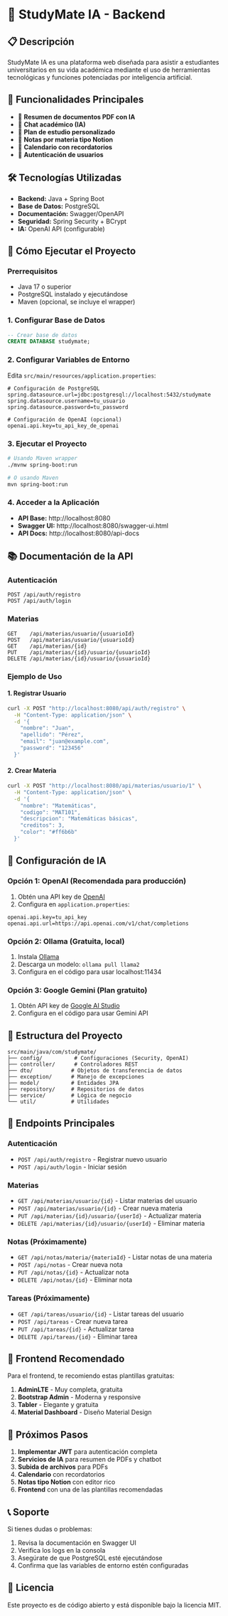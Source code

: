 # 🧠 StudyMate IA - Backend

## 📋 Descripción
StudyMate IA es una plataforma web diseñada para asistir a estudiantes universitarios en su vida académica mediante el uso de herramientas tecnológicas y funciones potenciadas por inteligencia artificial.

## 🎯 Funcionalidades Principales
- 📄 **Resumen de documentos PDF con IA**
- 🧠 **Chat académico (IA)**
- 📅 **Plan de estudio personalizado**
- 📝 **Notas por materia tipo Notion**
- 📆 **Calendario con recordatorios**
- 👤 **Autenticación de usuarios**

## 🛠️ Tecnologías Utilizadas
- **Backend:** Java + Spring Boot
- **Base de Datos:** PostgreSQL
- **Documentación:** Swagger/OpenAPI
- **Seguridad:** Spring Security + BCrypt
- **IA:** OpenAI API (configurable)

## 🚀 Cómo Ejecutar el Proyecto

### Prerrequisitos
- Java 17 o superior
- PostgreSQL instalado y ejecutándose
- Maven (opcional, se incluye el wrapper)

### 1. Configurar Base de Datos
```sql
-- Crear base de datos
CREATE DATABASE studymate;
```

### 2. Configurar Variables de Entorno
Edita `src/main/resources/application.properties`:
```properties
# Configuración de PostgreSQL
spring.datasource.url=jdbc:postgresql://localhost:5432/studymate
spring.datasource.username=tu_usuario
spring.datasource.password=tu_password

# Configuración de OpenAI (opcional)
openai.api.key=tu_api_key_de_openai
```

### 3. Ejecutar el Proyecto
```bash
# Usando Maven wrapper
./mvnw spring-boot:run

# O usando Maven
mvn spring-boot:run
```

### 4. Acceder a la Aplicación
- **API Base:** http://localhost:8080
- **Swagger UI:** http://localhost:8080/swagger-ui.html
- **API Docs:** http://localhost:8080/api-docs

## 📚 Documentación de la API

### Autenticación
```
POST /api/auth/registro
POST /api/auth/login
```

### Materias
```
GET    /api/materias/usuario/{usuarioId}
POST   /api/materias/usuario/{usuarioId}
GET    /api/materias/{id}
PUT    /api/materias/{id}/usuario/{usuarioId}
DELETE /api/materias/{id}/usuario/{usuarioId}
```

### Ejemplo de Uso

#### 1. Registrar Usuario
```bash
curl -X POST "http://localhost:8080/api/auth/registro" \
  -H "Content-Type: application/json" \
  -d '{
    "nombre": "Juan",
    "apellido": "Pérez",
    "email": "juan@example.com",
    "password": "123456"
  }'
```

#### 2. Crear Materia
```bash
curl -X POST "http://localhost:8080/api/materias/usuario/1" \
  -H "Content-Type: application/json" \
  -d '{
    "nombre": "Matemáticas",
    "codigo": "MAT101",
    "descripcion": "Matemáticas básicas",
    "creditos": 3,
    "color": "#ff6b6b"
  }'
```

## 🤖 Configuración de IA

### Opción 1: OpenAI (Recomendada para producción)
1. Obtén una API key de [OpenAI](https://platform.openai.com/)
2. Configura en `application.properties`:
```properties
openai.api.key=tu_api_key
openai.api.url=https://api.openai.com/v1/chat/completions
```

### Opción 2: Ollama (Gratuita, local)
1. Instala [Ollama](https://ollama.ai/)
2. Descarga un modelo: `ollama pull llama2`
3. Configura en el código para usar localhost:11434

### Opción 3: Google Gemini (Plan gratuito)
1. Obtén API key de [Google AI Studio](https://makersuite.google.com/app/apikey)
2. Configura en el código para usar Gemini API

## 📁 Estructura del Proyecto
```
src/main/java/com/studymate/
├── config/          # Configuraciones (Security, OpenAI)
├── controller/      # Controladores REST
├── dto/            # Objetos de transferencia de datos
├── exception/      # Manejo de excepciones
├── model/          # Entidades JPA
├── repository/     # Repositorios de datos
├── service/        # Lógica de negocio
└── util/           # Utilidades
```

## 🔧 Endpoints Principales

### Autenticación
- `POST /api/auth/registro` - Registrar nuevo usuario
- `POST /api/auth/login` - Iniciar sesión

### Materias
- `GET /api/materias/usuario/{id}` - Listar materias del usuario
- `POST /api/materias/usuario/{id}` - Crear nueva materia
- `PUT /api/materias/{id}/usuario/{userId}` - Actualizar materia
- `DELETE /api/materias/{id}/usuario/{userId}` - Eliminar materia

### Notas (Próximamente)
- `GET /api/notas/materia/{materiaId}` - Listar notas de una materia
- `POST /api/notas` - Crear nueva nota
- `PUT /api/notas/{id}` - Actualizar nota
- `DELETE /api/notas/{id}` - Eliminar nota

### Tareas (Próximamente)
- `GET /api/tareas/usuario/{id}` - Listar tareas del usuario
- `POST /api/tareas` - Crear nueva tarea
- `PUT /api/tareas/{id}` - Actualizar tarea
- `DELETE /api/tareas/{id}` - Eliminar tarea

## 🎨 Frontend Recomendado

Para el frontend, te recomiendo estas plantillas gratuitas:

1. **AdminLTE** - Muy completa, gratuita
2. **Bootstrap Admin** - Moderna y responsive
3. **Tabler** - Elegante y gratuita
4. **Material Dashboard** - Diseño Material Design

## 🚀 Próximos Pasos

1. **Implementar JWT** para autenticación completa
2. **Servicios de IA** para resumen de PDFs y chatbot
3. **Subida de archivos** para PDFs
4. **Calendario** con recordatorios
5. **Notas tipo Notion** con editor rico
6. **Frontend** con una de las plantillas recomendadas

## 📞 Soporte

Si tienes dudas o problemas:
1. Revisa la documentación en Swagger UI
2. Verifica los logs en la consola
3. Asegúrate de que PostgreSQL esté ejecutándose
4. Confirma que las variables de entorno estén configuradas

## 📝 Licencia

Este proyecto es de código abierto y está disponible bajo la licencia MIT.
